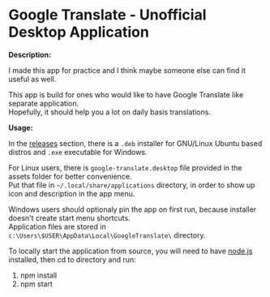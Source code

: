 # Google Translate - Unofficial Desktop Application

**Description:**

I made this app for practice and I think maybe someone else can find it useful as well.

This app is build for ones who would like to have Google Translate like separate application.  
Hopefully, it should help you a lot on daily basis translations.

**Usage:**

In the [releases](https://github.com/SrdjanMilic/google-translate/releases) section, there is a `.deb` installer for GNU/Linux Ubuntu based distros and `.exe` executable for Windows.

For Linux users, there is `google-translate.desktop` file provided in the assets folder for better convenience.  
Put that file in `~/.local/share/applications` directory, in order to show up icon and description in the app menu.

Windows users should optionaly pin the app on first run, because installer doesn't create start menu shortcuts.  
Application files are stored in `c:\Users\$USER\AppData\Local\GoogleTranslate\` directory.

To locally start the application from source, you will need to have [node.js](https://nodejs.org/en/) installed, then cd to directory and run:

1. npm install
2. npm start
